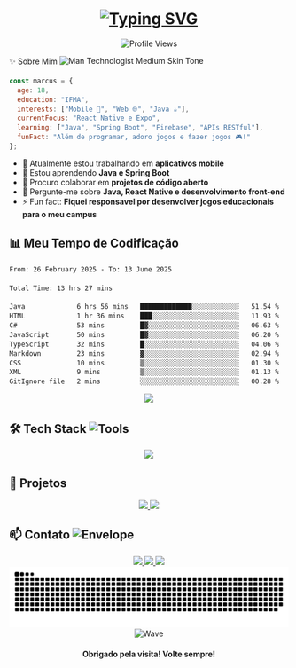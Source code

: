 <h1 align="center">
  <a href="https://git.io/typing-svg">
    <img src="https://readme-typing-svg.demolab.com?font=JetBrains+Mono&weight=600&size=35&duration=3000&pause=1000&color=5E81AC&center=true&vCenter=true&random=false&width=600&height=70&lines=Ol%C3%A1!+%F0%9F%91%8B;Me+chamo+Marcus!+%F0%9F%91%A8%E2%80%8D%F0%9F%92%BB;Dev+Mobile+Java+%E2%98%95" alt="Typing SVG" />
  </a>
</h1>



<div align="center">
  <img src="https://komarev.com/ghpvc/?username=MarcusStudios&style=for-the-badge&color=5E81AC" alt="Profile Views" />
</div>


✨ Sobre Mim <img src="https://raw.githubusercontent.com/Tarikul-Islam-Anik/Animated-Fluent-Emojis/master/Emojis/People%20with%20professions/Man%20Technologist%20Medium%20Skin%20Tone.png" alt="Man Technologist Medium Skin Tone" width="30" style="vertical-align: middle; margin-bottom: 5px;" />

```javascript
const marcus = {
  age: 18,
  education: "IFMA",
  interests: ["Mobile 📱", "Web 🌐", "Java ☕"],
  currentFocus: "React Native e Expo",
  learning: ["Java", "Spring Boot", "Firebase", "APIs RESTful"],
  funFact: "Além de programar, adoro jogos e fazer jogos 🎮!"
};
```

<div align="left">
  <ul>
    <li>🚀 Atualmente estou trabalhando em <strong>aplicativos mobile</strong></li>
    <li>🌱 Estou aprendendo <strong>Java e Spring Boot</strong></li>
    <li>👥 Procuro colaborar em <strong>projetos de código aberto</strong></li>
    <li>💬 Pergunte-me sobre <strong>Java, React Native e desenvolvimento front-end</strong></li>
    <li>⚡ Fun fact: <strong>Fiquei responsavel por desenvolver jogos educacionais para o meu campus</strong></li>
  </ul>
</div>

## 📊 Meu Tempo de Codificação <img src="https://raw.githubusercontent.com/Tarikul-Islam-Anik/Animated-Fluent-Emojis/master/Emojis/Objects/Alarm%20Clock.png" alt="" width="25" />

<!--START_SECTION:waka-->

```txt
From: 26 February 2025 - To: 13 June 2025

Total Time: 13 hrs 27 mins

Java             6 hrs 56 mins   █████████████░░░░░░░░░░░░   51.54 %
HTML             1 hr 36 mins    ███░░░░░░░░░░░░░░░░░░░░░░   11.93 %
C#               53 mins         █▓░░░░░░░░░░░░░░░░░░░░░░░   06.63 %
JavaScript       50 mins         █▓░░░░░░░░░░░░░░░░░░░░░░░   06.20 %
TypeScript       32 mins         █░░░░░░░░░░░░░░░░░░░░░░░░   04.06 %
Markdown         23 mins         ▓░░░░░░░░░░░░░░░░░░░░░░░░   02.94 %
CSS              10 mins         ▒░░░░░░░░░░░░░░░░░░░░░░░░   01.30 %
XML              9 mins          ▒░░░░░░░░░░░░░░░░░░░░░░░░   01.13 %
GitIgnore file   2 mins          ░░░░░░░░░░░░░░░░░░░░░░░░░   00.28 %
```

<!--END_SECTION:waka-->

<div align="center">
  <img src="https://github-readme-streak-stats.herokuapp.com/?user=MarcusStudios&theme=nord&hide_border=true&background=0D1117&stroke=5E81AC&fire=5E81AC&ring=5E81AC&currStreakNum=ECEFF4&sideNums=ECEFF4&currStreakLabel=5E81AC&sideLabels=5E81AC&dates=ECEFF4" />
</div>

## 🛠️ Tech Stack <img src="https://raw.githubusercontent.com/Tarikul-Islam-Anik/Animated-Fluent-Emojis/master/Emojis/Objects/Hammer%20and%20Wrench.png" alt="Tools" width="25" />

<div align="center">
  <img src="https://skillicons.dev/icons?i=java,spring,idea,javascript,react,html,css,firebase,git,vscode&theme=dark" />
  
</div>



## 🚀 Projetos 

<div align="center">
  <a href="https://github.com/MarcusStudios/linguageando">
    <img src="https://github-readme-stats.vercel.app/api/pin/?username=MarcusStudios&repo=linguageando&theme=nord&hide_border=true&bg_color=0D1117&title_color=5E81AC&icon_color=5E81AC&text_color=ECEFF4" />
  </a>
  <a href="https://github.com/MarcusStudios/reciclagem-jogo">
    <img src="https://github-readme-stats.vercel.app/api/pin/?username=MarcusStudios&repo=reciclagem-jogo&theme=nord&hide_border=true&bg_color=0D1117&title_color=5E81AC&icon_color=5E81AC&text_color=ECEFF4" />
  </a>
</div>

## 📫 Contato <img src="https://raw.githubusercontent.com/Tarikul-Islam-Anik/Animated-Fluent-Emojis/master/Emojis/Objects/Incoming%20Envelope.png" alt="Envelope" width="25" />

<div align="center">
  <a href="mailto:marcuseduardo846@gmail.com">
    <img src="https://img.shields.io/badge/Gmail-5E81AC?style=for-the-badge&logo=gmail&logoColor=white" />
  </a>
  <a href="https://www.linkedin.com/in/marcus-eduardo-77022a324/">
    <img src="https://img.shields.io/badge/LinkedIn-5E81AC?style=for-the-badge&logo=linkedin&logoColor=white" />
  </a>
  <a href="https://instagram.com/marcus.studios">
    <img src="https://img.shields.io/badge/Instagram-5E81AC?style=for-the-badge&logo=instagram&logoColor=white" />
  </a>
</div>

<div align="center">
  <img src="https://github.com/Platane/snk/raw/output/github-contribution-grid-snake-dark.svg" alt="Snake animation" />
</div>

<div align="center">
  <img src="https://raw.githubusercontent.com/Tarikul-Islam-Anik/Animated-Fluent-Emojis/master/Emojis/Hand%20gestures/Waving%20Hand.png" alt="Wave" width="60" height="60" />
  <h4>Obrigado pela visita! Volte sempre!</h4>
</div>
